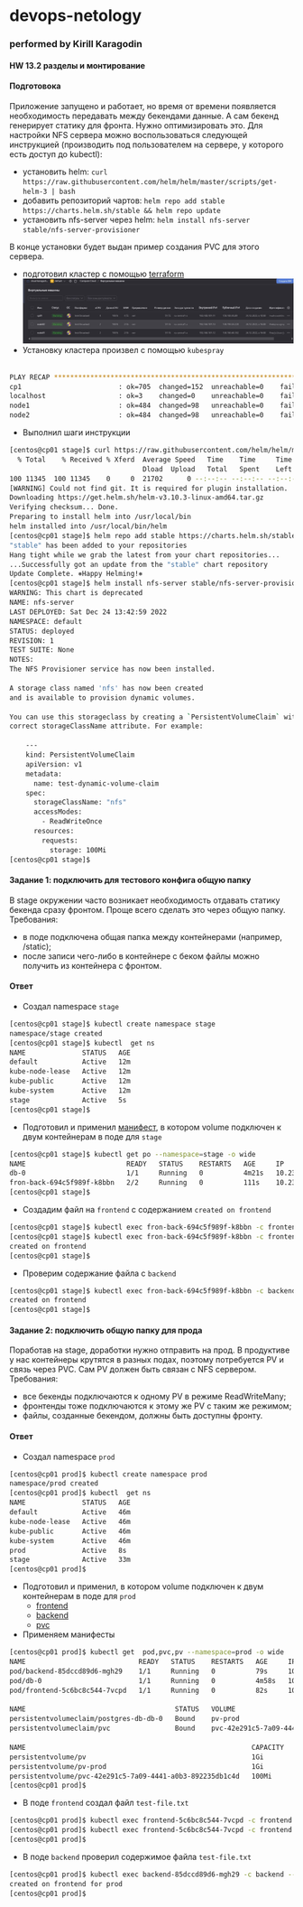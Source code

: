 # devops-netology
### performed by Kirill Karagodin
#### HW 13.2 разделы и монтирование

#### Подготовока

Приложение запущено и работает, но время от времени появляется необходимость передавать между бекендами данные. 
А сам бекенд генерирует статику для фронта. Нужно оптимизировать это. Для настройки NFS сервера можно воспользоваться 
следующей инструкцией (производить под пользователем на сервере, у которого есть доступ до kubectl):
- установить helm: `curl https://raw.githubusercontent.com/helm/helm/master/scripts/get-helm-3 | bash` 
- добавить репозиторий чартов: `helm repo add stable https://charts.helm.sh/stable && helm repo update` 
- установить nfs-server через helm: `helm install nfs-server stable/nfs-server-provisioner`

В конце установки будет выдан пример создания PVC для этого сервера.

- подготовил кластер с помощью [terraform](https://github.com/kirill-karagodin/devops-netology/tree/main/Netology_HWs/Devkub/HW_13.1/terraform) 
![](https://github.com/kirill-karagodin/devops-netology/blob/main/Netology_HWs/Devkub/HW_13.2/img/ya.JPG)
- Установку кластера произвел с помощью `kubespray`
````bash

PLAY RECAP ****************************************************************************************************************************************************
cp1                        : ok=705  changed=152  unreachable=0    failed=0    skipped=1230 rescued=0    ignored=8
localhost                  : ok=3    changed=0    unreachable=0    failed=0    skipped=0    rescued=0    ignored=0
node1                      : ok=484  changed=98   unreachable=0    failed=0    skipped=755  rescued=0    ignored=1
node2                      : ok=484  changed=98   unreachable=0    failed=0    skipped=754  rescued=0    ignored=1


````
- Выполнил шаги инструкции
````bash
[centos@cp01 stage]$ curl https://raw.githubusercontent.com/helm/helm/master/scripts/get-helm-3 | bash
  % Total    % Received % Xferd  Average Speed   Time    Time     Time  Current
                                 Dload  Upload   Total   Spent    Left  Speed
100 11345  100 11345    0     0  21702      0 --:--:-- --:--:-- --:--:-- 21692
[WARNING] Could not find git. It is required for plugin installation.
Downloading https://get.helm.sh/helm-v3.10.3-linux-amd64.tar.gz
Verifying checksum... Done.
Preparing to install helm into /usr/local/bin
helm installed into /usr/local/bin/helm
[centos@cp01 stage]$ helm repo add stable https://charts.helm.sh/stable && helm repo update
"stable" has been added to your repositories
Hang tight while we grab the latest from your chart repositories...
...Successfully got an update from the "stable" chart repository
Update Complete. ⎈Happy Helming!⎈
[centos@cp01 stage]$ helm install nfs-server stable/nfs-server-provisioner
WARNING: This chart is deprecated
NAME: nfs-server
LAST DEPLOYED: Sat Dec 24 13:42:59 2022
NAMESPACE: default
STATUS: deployed
REVISION: 1
TEST SUITE: None
NOTES:
The NFS Provisioner service has now been installed.

A storage class named 'nfs' has now been created
and is available to provision dynamic volumes.

You can use this storageclass by creating a `PersistentVolumeClaim` with the
correct storageClassName attribute. For example:

    ---
    kind: PersistentVolumeClaim
    apiVersion: v1
    metadata:
      name: test-dynamic-volume-claim
    spec:
      storageClassName: "nfs"
      accessModes:
        - ReadWriteOnce
      resources:
        requests:
          storage: 100Mi
[centos@cp01 stage]$
````
#### Задание 1: подключить для тестового конфига общую папку

В stage окружении часто возникает необходимость отдавать статику бекенда сразу фронтом. Проще всего сделать это 
через общую папку. Требования:
- в поде подключена общая папка между контейнерами (например, /static); 
- после записи чего-либо в контейнере с беком файлы можно получить из контейнера с фронтом.

#### Ответ
- Создал namespace `stage`
````bash
[centos@cp01 stage]$ kubectl create namespace stage
namespace/stage created
[centos@cp01 stage]$ kubectl  get ns
NAME              STATUS   AGE
default           Active   12m
kube-node-lease   Active   12m
kube-public       Active   12m
kube-system       Active   12m
stage             Active   5s
[centos@cp01 stage]$
````
- Подготовил и применил [манифест](https://github.com/kirill-karagodin/devops-netology/tree/main/Netology_HWs/Devkub/HW_13.1/stage/app.yml), 
в котором volume подключен к двум контейнерам в поде для `stage`
````bash
[centos@cp01 stage]$ kubectl get po --namespace=stage -o wide
NAME                         READY   STATUS    RESTARTS   AGE     IP               NODE    NOMINATED NODE   READINESS GATES
db-0                         1/1     Running   0          4m21s   10.233.102.130   node1   <none>           <none>
fron-back-694c5f989f-k8bbn   2/2     Running   0          111s    10.233.102.131   node1   <none>           <none>
[centos@cp01 stage]$
````
- Создадим файл на `frontend` с содержанием `created on frontend`
````bash
[centos@cp01 stage]$ kubectl exec fron-back-694c5f989f-k8bbn -c frontend --namespace=stage -- sh -c "echo 'created on frontend' > /static/test-file.txt"
[centos@cp01 stage]$ kubectl exec fron-back-694c5f989f-k8bbn -c frontend --namespace=stage -- sh -c "cat /static/test-file.txt"
created on frontend
[centos@cp01 stage]$
````
- Проверим содержание файла с `backend`
````bash
[centos@cp01 stage]$ kubectl exec fron-back-694c5f989f-k8bbn -c backend --namespace=stage -- sh -c "cat /static/test-file.txt"
created on frontend
[centos@cp01 stage]$
````
#### Задание 2: подключить общую папку для прода

Поработав на stage, доработки нужно отправить на прод. В продуктиве у нас контейнеры крутятся в разных подах, 
поэтому потребуется PV и связь через PVC. Сам PV должен быть связан с NFS сервером. Требования:
- все бекенды подключаются к одному PV в режиме ReadWriteMany; 
- фронтенды тоже подключаются к этому же PV с таким же режимом; 
- файлы, созданные бекендом, должны быть доступны фронту.

#### Ответ

- Создал namespace `prod`
````bash
[centos@cp01 prod]$ kubectl create namespace prod
namespace/prod created
[centos@cp01 prod]$ kubectl  get ns
NAME              STATUS   AGE
default           Active   46m
kube-node-lease   Active   46m
kube-public       Active   46m
kube-system       Active   46m
prod              Active   8s
stage             Active   33m
[centos@cp01 prod]$
````
- Подготовил и применил, в котором volume подключен к двум контейнерам в поде для `prod`
  - [frontend](https://github.com/kirill-karagodin/devops-netology/tree/main/Netology_HWs/Devkub/HW_13.2/prod/frontend.yml)
  - [backend](https://github.com/kirill-karagodin/devops-netology/tree/main/Netology_HWs/Devkub/HW_13.2/prod/backend.yml)
  - [pvc](https://github.com/kirill-karagodin/devops-netology/tree/main/Netology_HWs/Devkub/HW_13.2/prod/pvc.yml)
- Применяем манифесты
````bash
[centos@cp01 prod]$ kubectl get  pod,pvc,pv --namespace=prod -o wide
NAME                            READY   STATUS    RESTARTS   AGE     IP               NODE    NOMINATED NODE   READINESS GATES
pod/backend-85dccd89d6-mgh29    1/1     Running   0          79s     10.233.102.133   node1   <none>           <none>
pod/db-0                        1/1     Running   0          4m58s   10.233.75.4      node2   <none>           <none>
pod/frontend-5c6bc8c544-7vcpd   1/1     Running   0          82s     10.233.102.132   node1   <none>           <none>

NAME                                     STATUS   VOLUME                                     CAPACITY   ACCESS MODES   STORAGECLASS   AGE     VOLUMEMODE
persistentvolumeclaim/postgres-db-db-0   Bound    pv-prod                                    1Gi        RWO                           4m58s   Filesystem
persistentvolumeclaim/pvc                Bound    pvc-42e291c5-7a09-4441-a0b3-892235db1c4d   100Mi      RWX            nfs            3m27s   Filesystem

NAME                                                        CAPACITY   ACCESS MODES   RECLAIM POLICY   STATUS   CLAIM                    STORAGECLASS   REASON   AGE     VOLUMEMODE
persistentvolume/pv                                         1Gi        RWO            Retain           Bound    stage/postgres-db-db-0                           57m     Filesystem
persistentvolume/pv-prod                                    1Gi        RWO            Retain           Bound    prod/postgres-db-db-0                            4m52s   Filesystem
persistentvolume/pvc-42e291c5-7a09-4441-a0b3-892235db1c4d   100Mi      RWX            Delete           Bound    prod/pvc                 nfs                     3m26s   Filesystem
[centos@cp01 prod]$
````
- В поде `frontend` создал файл `test-file.txt`
````bash
[centos@cp01 prod]$ kubectl exec frontend-5c6bc8c544-7vcpd -c frontend --namespace=prod -- sh -c "echo 'created on frontend for prod' > /static/test-file.txt"
[centos@cp01 prod]$ kubectl exec frontend-5c6bc8c544-7vcpd -c frontend --namespace=prod -- sh -c "cat /static/test-file.txt"                             created on frontend for prod
[centos@cp01 prod]$
````
- В поде `backend` проверил содержимое файла `test-file.txt`
````bash
[centos@cp01 prod]$ kubectl exec backend-85dccd89d6-mgh29 -c backend --namespace=prod -- sh -c "cat /static/test-file.txt"
created on frontend for prod
[centos@cp01 prod]$
````